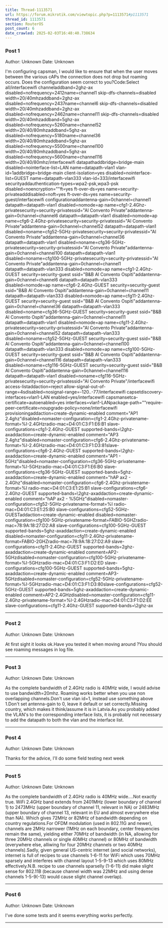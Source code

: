 ```yaml
---
title: Thread-1113571
url: https://forum.mikrotik.com/viewtopic.php?p=1113571#p1113571
thread_id: 1113571
section: RouterOS
post_count: 6
date_crawled: 2025-02-03T16:48:40.738634
---
```


### Post 1
Author: Unknown
Date: Unknown

I'm configuring capsman, I would like to ensure that when the user moves between the various cAPs the connection does not drop but roaming occurs. Does the configuration seem correct to you?Code:Select all/interfacewifi channeladdband=2ghz-ax disabled=nofrequency=2412name=channel1 skip-dfs-channels=disabled width=20/40mhzaddband=2ghz-ax disabled=nofrequency=2437name=channel6 skip-dfs-channels=disabled width=20/40mhzaddband=2ghz-ax disabled=nofrequency=2462name=channel11 skip-dfs-channels=disabled width=20/40mhzaddband=5ghz-ax disabled=nofrequency=5260name=channel52 width=20/40/80mhzaddband=5ghz-ax disabled=nofrequency=5180name=channel36 width=20/40/80mhzaddband=5ghz-ax disabled=nofrequency=5500name=channel100 width=20/40/80mhzaddband=5ghz-ax disabled=nofrequency=5600name=channel116 width=20/40/80mhz/interfacewifi datapathaddbridge=bridge-main disabled=nointerface-list=LAN name=datapath-vlan1 vlan-id=1addbridge=bridge-main client-isolation=yes disabled=nointerface-list=GUEST name=datapath-vlan333 vlan-id=333/interfacewifi securityaddauthentication-types=wpa2-psk,wpa3-psk disabled=noencryption=""ft=yes ft-over-ds=yes name=security-privateadddisabled=noft=yes ft-over-ds=yes name=security-guest/interfacewifi configurationaddantenna-gain=0channel=channel1 datapath=datapath-vlan1 disabled=nomode=ap name=cfg1-2.4Ghz-privatesecurity=security-privatessid="Al Convento Private"addantenna-gain=0channel=channel6 datapath=datapath-vlan1 disabled=nomode=ap name=cfg6-2.4Ghz-privatesecurity=security-privatessid="Al Convento Private"addantenna-gain=0channel=channel52 datapath=datapath-vlan1 disabled=noname=cfg52-5GHz-privatesecurity=security-privatessid="Al Convento Private"addantenna-gain=0channel=channel36 datapath=datapath-vlan1 disabled=noname=cfg36-5GHz-privatesecurity=security-privatessid="Al Convento Private"addantenna-gain=0channel=channel100 datapath=datapath-vlan1 disabled=noname=cfg100-5GHz-privatesecurity=security-privatessid="Al Convento Private"addantenna-gain=0channel=channel1 datapath=datapath-vlan333 disabled=nomode=ap name=cfg1-2.4Ghz-GUEST security=security-guest ssid="B&B Al Convento Ospiti"addantenna-gain=0channel=channel6 datapath=datapath-vlan333 disabled=nomode=ap name=cfg6-2.4Ghz-GUEST security=security-guest ssid="B&B Al Convento Ospiti"addantenna-gain=0channel=channel11 datapath=datapath-vlan333 disabled=nomode=ap name=cfg11-2.4Ghz-GUEST security=security-guest ssid="B&B Al Convento Ospiti"addantenna-gain=0channel=channel36 datapath=datapath-vlan333 disabled=noname=cfg36-5GHz-GUEST security=security-guest ssid="B&B Al Convento Ospiti"addantenna-gain=0channel=channel11 datapath=datapath-vlan1 disabled=nomode=ap name=cfg11-2.4Ghz-privatesecurity=security-privatessid="Al Convento Private"addantenna-gain=0channel=channel52 datapath=datapath-vlan333 disabled=noname=cfg52-5GHz-GUEST security=security-guest ssid="B&B Al Convento Ospiti"addantenna-gain=0channel=channel100 datapath=datapath-vlan333 disabled=nomode=ap name=cfg100-5GHz-GUEST security=security-guest ssid="B&B Al Convento Ospiti"addantenna-gain=0channel=channel116 datapath=datapath-vlan333 disabled=noname=cfg116-5GHz-GUEST security=security-guest ssid="B&B Al Convento Ospiti"addantenna-gain=0channel=channel116 datapath=datapath-vlan1 disabled=noname=cfg116-5GHz-privatesecurity=security-privatessid="Al Convento Private"/interfacewifi access-listaddaction=reject allow-signal-out-of-range=4sdisabled=nosignal-range=-120..-77/interfacewifi capsetdiscovery-interfaces=vlan1-LAN enabled=yes/interfacewifi capsmansetca-certificate=autoenabled=yes interfaces=vlan1-LANpackage-path=""require-peer-certificate=noupgrade-policy=none/interfacewifi provisioningaddaction=create-dynamic-enabled comment="AP1 2.4ghz"disabled=nomaster-configuration=cfg1-2.4Ghz-privatename-format=%I-2.4GHzradio-mac=D4:01:C3:F1:E6:B1 slave-configurations=cfg1-2.4Ghz-GUEST supported-bands=\2ghz-axaddaction=create-dynamic-enabled comment="AP3 2.4ghz"disabled=nomaster-configuration=cfg6-2.4Ghz-privatename-format=%I-2.4GHzradio-mac=D4:01:C3:F1:D3:81slave-configurations=cfg6-2.4Ghz-GUEST supported-bands=\2ghz-axaddaction=create-dynamic-enabled comment="AP1 - 5GHz"disabled=nomaster-configuration=cfg36-5GHz-privatename-format=%I-5GHzradio-mac=D4:01:C3:F1:E6:B0 slave-configurations=cfg36-5GHz-GUEST supported-bands=5ghz-axaddaction=create-dynamic-enabled comment="hAP ax2 - 2.4Ghz"disabled=nomaster-configuration=cfg6-2.4Ghz-privatename-format=%I radio-mac=D4:01:C3:E1:25:B1 slave-configurations=cfg6-2.4Ghz-GUEST supported-bands=\2ghz-axaddaction=create-dynamic-enabled comment="hAP ax2 - %5GHz"disabled=nomaster-configuration=cfg52-5GHz-privatename-format=%I radio-mac=D4:01:C3:E1:25:B0 slave-configurations=cfg52-5GHz-GUESTaddaction=create-dynamic-enabled disabled=nomaster-configuration=cfg100-5GHz-privatename-format=FABIO-5GHZradio-mac=78:9A:18:27:D2:A8 slave-configurations=cfg100-5GHz-GUEST supported-bands=5ghz-axaddaction=create-dynamic-enabled disabled=nomaster-configuration=cfg11-2.4Ghz-privatename-format=FABIO-2GHZradio-mac=78:9A:18:27:D2:A9 slave-configurations=cfg11-2.4Ghz-GUEST supported-bands=2ghz-axaddaction=create-dynamic-enabled comment=AP2-5GHzdisabled=nomaster-configuration=cfg100-5GHz-privatename-format=%I-5GHzradio-mac=D4:01:C3:F1:D2:ED slave-configurations=cfg100-5GHz-GUEST supported-bands=5ghz-axaddaction=create-dynamic-enabled comment=AP3-5GHzdisabled=nomaster-configuration=cfg52-5GHz-privatename-format=%I-5GHzradio-mac=D4:01:C3:F1:D3:80slave-configurations=cfg52-5GHz-GUEST supported-bands=5ghz-axaddaction=create-dynamic-enabled comment=AP2-2.4GHzdisabled=nomaster-configuration=cfg11-2.4Ghz-privatename-format=%I-2.4GHzradio-mac=D4:01:C3:F1:D2:EE slave-configurations=cfg11-2.4Ghz-GUEST supported-bands=\2ghz-ax

---
### Post 2
Author: Unknown
Date: Unknown

At first sight it looks ok.Have you tested it when moving around ?You should see roaming messages in log file.

---
### Post 3
Author: Unknown
Date: Unknown

As the complete bandwidth of 2.4GHz radio is 40MHz wide, I would advise to use bandwidth=20mhz. Roaming works better when you use non overlapping channels.Don't use vlan id=1, instead use something above 1.Don't set antenna-gain to 0, leave it default or set correctly.Missing country, which makes it think/assume it is in Latvia.As you probably added the VLAN's to the corresponding interface lists, it is probably not necessary to add the datapath to both the vlan and the interface list.

---
### Post 4
Author: Unknown
Date: Unknown

Thanks for the advice, I'll do some field testing next week

---
### Post 5
Author: Unknown
Date: Unknown

As the complete bandwidth of 2.4GHz radio is 40MHz wide....Not exactly true. WiFi 2.4GHz band extends from 2401MHz (lower boundary of channel 1) to 2473MHz (upper boundary of channel 11, relevant in NA) or 2483MHz (upper boundary of channel 13, relevant in EU and almost everywhere else than NA). Which gives 72MHz or 82MHz of bandwidth depending on country regulations.For OFDM modulation (used in 802.11G and newer), channels are 2MHz narrower (1MHz on each boundary, center frequencies remain the same), yielding either 70MHz of bandwidth (in NA, allowing for three 20MHz channels or single 40MHz channel) or 80MHz of bandwidth (everywhere else, alliwing for four 20MHz channels or two 40MHz channels).Sadly, given general US-centric internet (and social networks), internet is full of recipes to use channels 1-6-11 for WiFi which uses 70MHz sparsely and interferes with channel layout 1-5-9-13 which uses 80MHz effectively.N.B. recipe to use channels sparselly (1-6-11) did make slight sense for 802.11B (because channel width was 22MHz and using dense channels 1-5-9(-13) would cause slight channel overlap).

---
### Post 6
Author: Unknown
Date: Unknown

I've done some tests and it seems everything works perfectly.

---
